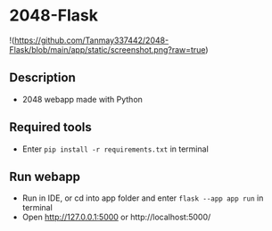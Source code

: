 # 2048-Flask
!(https://github.com/Tanmay337442/2048-Flask/blob/main/app/static/screenshot.png?raw=true)
## Description
- 2048 webapp made with Python
## Required tools
- Enter `pip install -r requirements.txt` in terminal
## Run webapp
- Run in IDE, or cd into app folder and enter `flask --app app run` in terminal
- Open http://127.0.0.1:5000 or http://localhost:5000/
